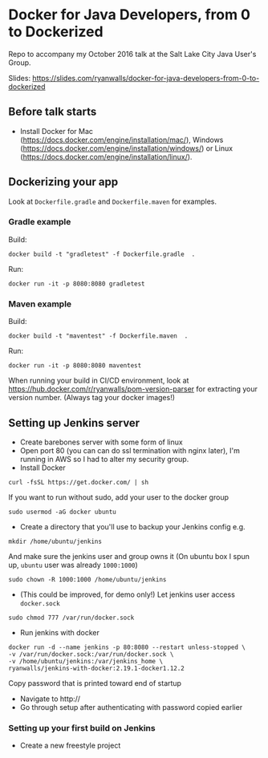 # Docker for Java Developers, from 0 to Dockerized

Repo to accompany my October 2016 talk at the Salt Lake City Java User's Group.  

Slides: https://slides.com/ryanwalls/docker-for-java-developers-from-0-to-dockerized


## Before talk starts
* Install Docker for Mac (https://docs.docker.com/engine/installation/mac/), Windows (https://docs.docker.com/engine/installation/windows/) or Linux (https://docs.docker.com/engine/installation/linux/).


## Dockerizing your app
Look at `Dockerfile.gradle` and `Dockerfile.maven` for examples.

### Gradle example
Build:
```
docker build -t "gradletest" -f Dockerfile.gradle  .
```

Run:
```
docker run -it -p 8080:8080 gradletest
```

### Maven example
Build:
```
docker build -t "maventest" -f Dockerfile.maven  .
```

Run:
```
docker run -it -p 8080:8080 maventest
```

When running your build in CI/CD environment, look at https://hub.docker.com/r/ryanwalls/pom-version-parser
for extracting your version number.  (Always tag your docker images!)


## Setting up Jenkins server
*  Create barebones server with some form of linux
*  Open port 80 (you can can do ssl termination with nginx later), I'm running in AWS so I
had to alter my security group.  
*  Install Docker
```
curl -fsSL https://get.docker.com/ | sh
```
If you want to run without sudo, add your user to the docker group
```
sudo usermod -aG docker ubuntu
```
* Create a directory that you'll use to backup your Jenkins config
e.g.
```
mkdir /home/ubuntu/jenkins
```
And make sure the jenkins user and group owns it (On ubuntu box I spun up, `ubuntu` user was already `1000:1000`)
```
sudo chown -R 1000:1000 /home/ubuntu/jenkins
```

* (This could be improved, for demo only!) Let jenkins user access `docker.sock`
```
sudo chmod 777 /var/run/docker.sock
```

* Run jenkins with docker

```
docker run -d --name jenkins -p 80:8080 --restart unless-stopped \
-v /var/run/docker.sock:/var/run/docker.sock \
-v /home/ubuntu/jenkins:/var/jenkins_home \
ryanwalls/jenkins-with-docker:2.19.1-docker1.12.2
```
Copy password that is printed toward end of startup
* Navigate to http://<your host server>
* Go through setup after authenticating with password copied earlier

### Setting up your first build on Jenkins
* Create a new freestyle project
